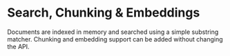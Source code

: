 # Search, Chunking & Embeddings

Documents are indexed in memory and searched using a simple substring matcher.  Chunking and embedding support can be added without changing the API.
